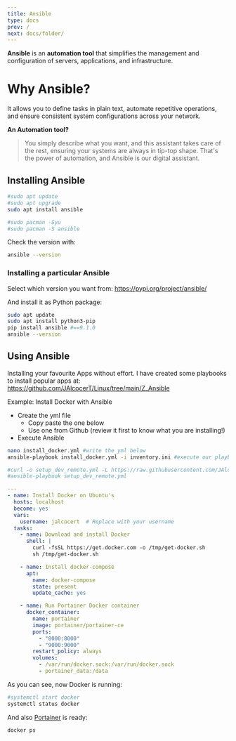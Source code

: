 ```yaml
---
title: Ansible
type: docs
prev: /
next: docs/folder/
---
```


**Ansible** is an **automation tool** that simplifies the management and configuration of servers, applications, and infrastructure. 

# Why Ansible?

It allows you to define tasks in plain text, automate repetitive operations, and ensure consistent system configurations across your network.

**An Automation tool?**

> You simply describe what you want, and this assistant takes care of the rest, ensuring your systems are always in tip-top shape. That's the power of automation, and Ansible is our digital assistant.

## Installing Ansible

```sh
#sudo apt update
#sudo apt upgrade
sudo apt install ansible

#sudo pacman -Syu
#sudo pacman -S ansible
```

Check the version with:

```sh
ansible --version
```

### Installing a particular Ansible

Select which version you want from: <https://pypi.org/project/ansible/>

And install it as Python package:

```sh
sudo apt update
sudo apt install python3-pip
pip install ansible #==9.1.0
ansible --version
```

## Using Ansible

Installing your favourite Apps without effort. I have created some playbooks to install popular apps at: <https://github.com/JAlcocerT/Linux/tree/main/Z_Ansible>


Example: Install Docker with Ansible

* Create the yml file 
    * Copy paste the one below
    * Use one from Github (review it first to know what you are installing!)
* Execute Ansible

```sh
nano install_docker.yml #write the yml below
ansible-playbook install_docker.yml -i inventory.ini #execute our playbook

#curl -o setup_dev_remote.yml -L https://raw.githubusercontent.com/JAlcocerT/Linux/main/Z_Ansible/setup_dev_remote.yml
#ansible-playbook setup_dev_remote.yml
```

```yml
---
- name: Install Docker on Ubuntu's
  hosts: localhost
  become: yes
  vars:
    username: jalcocert  # Replace with your username
  tasks:
    - name: Download and install Docker
      shell: |
        curl -fsSL https://get.docker.com -o /tmp/get-docker.sh
        sh /tmp/get-docker.sh

    - name: Install docker-compose
      apt:
        name: docker-compose
        state: present
        update_cache: yes

    - name: Run Portainer Docker container
      docker_container:
        name: portainer
        image: portainer/portainer-ce
        ports:
          - "8000:8000"
          - "9000:9000"
        restart_policy: always
        volumes:
          - /var/run/docker.sock:/var/run/docker.sock
          - portainer_data:/data
```

As you can see, now Docker is running:

```sh
#systemctl start docker
systemctl status docker
```

And also [Portainer](https://fossengineer.com/selfhosting-portainer-docker/) is ready:

```sh
docker ps
```